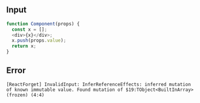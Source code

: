 
## Input

```javascript
function Component(props) {
  const x = [];
  <div>{x}</div>;
  x.push(props.value);
  return x;
}

```


## Error

```
[ReactForget] InvalidInput: InferReferenceEffects: inferred mutation of known immutable value. Found mutation of $19:TObject<BuiltInArray> (frozen) (4:4)
```
          
      